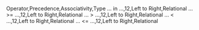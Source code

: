 ﻿Operator,Precedence,Associativity,Type
... in ...,12,Left to Right,Relational
... >= ...,12,Left to Right,Relational
... > ...,12,Left to Right,Relational
... < ...,12,Left to Right,Relational
... <= ...,12,Left to Right,Relational